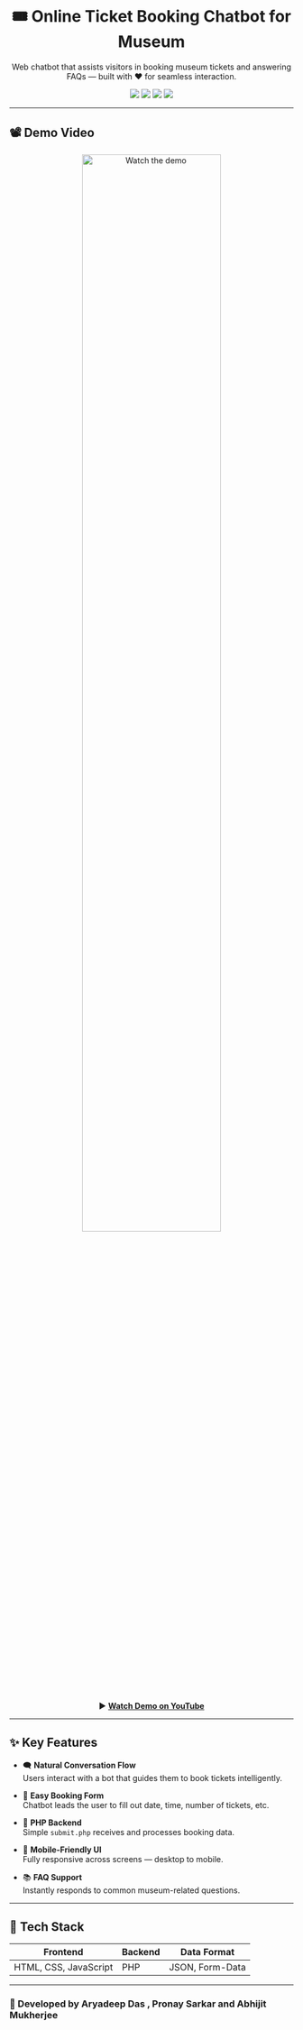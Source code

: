 <h1 align="center">🎟️ Online Ticket Booking Chatbot for Museum</h1>

<p align="center">
  Web chatbot that assists visitors in booking museum tickets and answering FAQs — built with ❤️ for seamless interaction.
</p>

<p align="center">
  <img src="https://img.shields.io/github/languages/top/Abhijitmukherjee36/Online_Ticket_Booking_Chatbot_For_Museum?color=blue" />
  <img src="https://img.shields.io/github/last-commit/Abhijitmukherjee36/Online_Ticket_Booking_Chatbot_For_Museum" />
  <img src="https://img.shields.io/badge/Made%20with-JavaScript-green" />
  <img src="https://img.shields.io/badge/Backend-PHP-yellow" />
</p>

---

## 📽️ Demo Video

<p align="center">
  <a href="https://www.youtube.com/watch?v=LYHzUoBqH5M&ab_channel=Web%40wizards" target="_blank">
    <img src="https://img.youtube.com/vi/LYHzUoBqH5M/0.jpg" alt="Watch the demo" width="70%" />
  </a>
</p>

<p align="center">
  ▶️ <b><a href="https://www.youtube.com/watch?v=LYHzUoBqH5M&ab_channel=Web%40wizards">Watch Demo on YouTube</a></b>
</p>

---

## ✨ Key Features

- 🗨️ **Natural Conversation Flow**  
  Users interact with a bot that guides them to book tickets intelligently.

- 📆 **Easy Booking Form**  
  Chatbot leads the user to fill out date, time, number of tickets, etc.

- 📮 **PHP Backend**  
  Simple `submit.php` receives and processes booking data.

- 📱 **Mobile-Friendly UI**  
  Fully responsive across screens — desktop to mobile.

- 📚 **FAQ Support**  
  Instantly responds to common museum-related questions.

---

## 🧩 Tech Stack

| Frontend         | Backend    | Data Format |
|------------------|------------|-------------|
| HTML, CSS, JavaScript | PHP        | JSON, Form-Data |

---
### 👤 Developed by Aryadeep Das , Pronay Sarkar and Abhijit Mukherjee
